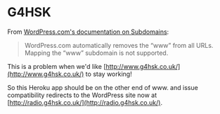 # G4HSK

From [WordPress.com's documentation on Subdomains](http://en.support.wordpress.com/domains/map-subdomain/):

> WordPress.com automatically removes the “www” from all URLs. Mapping the “www” subdomain is not supported.

This is a problem when we'd like [http://www.g4hsk.co.uk/](http://www.g4hsk.co.uk/) to stay working!

So this Heroku app should be on the other end of www. and issue compatibility redirects to the WordPress site now at [http://radio.g4hsk.co.uk/](http://radio.g4hsk.co.uk/).
